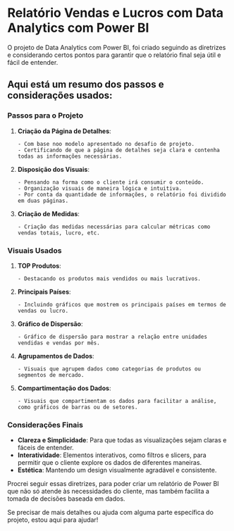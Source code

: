 # Relatório Vendas e Lucros com Data Analytics com Power BI

O projeto de Data Analytics com Power BI, foi criado seguindo as diretrizes
e considerando certos pontos para garantir que o relatório final seja útil e fácil de entender.

## Aqui está um resumo dos passos e considerações usados:
### Passos para o Projeto

1. **Criação da Página de Detalhes**:
   
       - Com base noo modelo apresentado no desafio de projeto.
       - Certificando de que a página de detalhes seja clara e contenha todas as informações necessárias.

3. **Disposição dos Visuais**:
   
       - Pensando na forma como o cliente irá consumir o conteúdo.
       - Organização visuais de maneira lógica e intuitiva.
       - Por conta da quantidade de informações, o relatório foi dividido em duas páginas.

5. **Criação de Medidas**:

       - Criação das medidas necessárias para calcular métricas como vendas totais, lucro, etc.

### Visuais Usados

1. **TOP Produtos**:
   
       - Destacando os produtos mais vendidos ou mais lucrativos.

3. **Principais Países**:
   
       - Incluindo gráficos que mostrem os principais países em termos de vendas ou lucro.

5. **Gráfico de Dispersão**:

       - Gráfico de dispersão para mostrar a relação entre unidades vendidas e vendas por mês.

7. **Agrupamentos de Dados**:
   
       - Visuais que agrupem dados como categorias de produtos ou segmentos de mercado.

9. **Compartimentação dos Dados**:
    
       - Visuais que compartimentam os dados para facilitar a análise, como gráficos de barras ou de setores.

### Considerações Finais

- **Clareza e Simplicidade**: Para que todas as visualizações sejam claras e fáceis de entender.
- **Interatividade**: Elementos interativos, como filtros e slicers, para permitir que o cliente explore os dados de diferentes maneiras.
- **Estética**: Mantendo um design visualmente agradável e consistente.

Procrei seguir essas diretrizes, para poder criar um relatório de Power BI que não só atende às necessidades do cliente, mas também facilita a tomada de decisões baseada em dados.

Se precisar de mais detalhes ou ajuda com alguma parte específica do projeto, estou aqui para ajudar!
